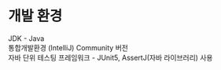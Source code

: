 # 개발 환경
JDK - Java
<br>
통합개발환경 (IntelliJ) Community 버전
<br>
자바 단위 테스팅 프레임워크 - JUnit5, AssertJ(자바 라이브러리) 사용
<br>
